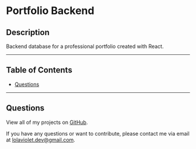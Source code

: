 # Portfolio Backend


## Description
Backend database for a professional portfolio created with React.

---

## Table of Contents
<!-- * [Deployed Application](#deployed-application) -->
<!-- * [Usage](#usage) -->
* [Questions](#questions)

<!-- --- -->

<!-- ## Deployed Application -->
<!-- [React_Portfolio](https://lolaviolet-dev.herokuapp.com/) -->

<!-- --- -->

<!-- ## Usage -->
<!-- The navbar contains links to each page. On pageload, the default page is About Me. The projects tab contains my portfolio of work. Each project card contains a link to the deployed application & the github repository associated with that project. The contact tab contains a list of my current contact information. My contact information is also contained in the footer, where links can be accessed by clicking on the icons. The resume tab contains a list of my skills & a button to download my resume. -->

---

## Questions
View all of my projects on [GitHub](https://github.com/lola-violet).

If you have any questions or want to contribute, please contact me via email at [lolaviolet.dev@gmail.com](mailto:lolaviolet.dev@gmail.com).